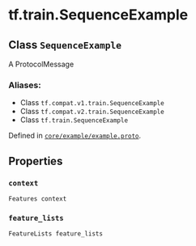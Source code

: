 <div itemscope itemtype="http://developers.google.com/ReferenceObject">
<meta itemprop="name" content="tf.train.SequenceExample" />
<meta itemprop="path" content="Stable" />
<meta itemprop="property" content="context"/>
<meta itemprop="property" content="feature_lists"/>
</div>

# tf.train.SequenceExample

## Class `SequenceExample`

A ProtocolMessage



### Aliases:

* Class `tf.compat.v1.train.SequenceExample`
* Class `tf.compat.v2.train.SequenceExample`
* Class `tf.train.SequenceExample`



Defined in [`core/example/example.proto`](/code/stable/tensorflow/core/example/example.proto).

<!-- Placeholder for "Used in" -->


## Properties

<h3 id="context"><code>context</code></h3>

`Features context`


<h3 id="feature_lists"><code>feature_lists</code></h3>

`FeatureLists feature_lists`




